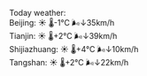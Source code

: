 Today weather:  
Beijing: ☀️   🌡️-1°C 🌬️↓35km/h  
Tianjin: ☀️   🌡️+2°C 🌬️↓39km/h  
Shijiazhuang: ☀️   🌡️+4°C 🌬️↓10km/h  
Tangshan: ☀️   🌡️+2°C 🌬️↓22km/h  
